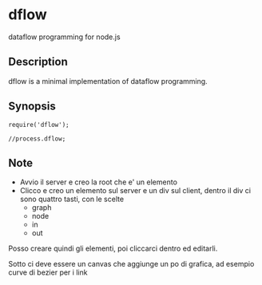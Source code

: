 dflow
=====

dataflow programming for node.js

## Description


dflow is a minimal implementation of dataflow programming.

## Synopsis

    require('dflow');

    //process.dflow;

## Note

 * Avvio il server e creo la root che e' un elemento
 * Clicco e creo un elemento sul server e un div sul client,
   dentro il div ci sono quattro tasti, con le scelte
     * graph
     * node
     * in
     * out

Posso creare quindi gli elementi, poi cliccarci dentro ed editarli.

Sotto ci deve essere un canvas che aggiunge un po di grafica,
ad esempio curve di bezier per i link

